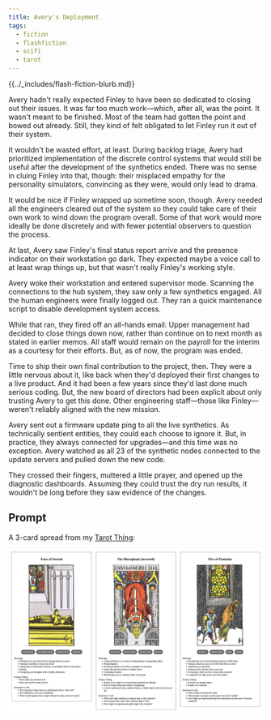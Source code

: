 ```yaml
---
title: Avery's Deployment
tags:
  - fiction
  - flashfiction
  - scifi
  - tarot
---
```


{{../_includes/flash-fiction-blurb.md}}

<!--more-->

Avery hadn't really expected Finley to have been so dedicated to closing out their issues. It was far too much work—which, after all, was the point. It wasn't meant to be finished. Most of the team had gotten the point and bowed out already. Still, they kind of felt obligated to let Finley run it out of their system.

It wouldn't be wasted effort, at least. During backlog triage, Avery had prioritized implementation of the discrete control systems that would still be useful after the development of the synthetics ended. There was no sense in cluing Finley into that, though: their misplaced empathy for the personality simulators, convincing as they were, would only lead to drama.

It would be nice if Finley wrapped up sometime soon, though. Avery needed all the engineers cleared out of the system so they could take care of their own work to wind down the program overall. Some of that work would more ideally be done discretely and with fewer potential observers to question the process.

At last, Avery saw Finley's final status report arrive and the presence indicator on their workstation go dark. They expected maybe a voice call to at least wrap things up, but that wasn't really Finley's working style.

Avery woke their workstation and entered supervisor mode. Scanning the connections to the hub system, they saw only a few synthetics engaged. All the human engineers were finally logged out. They ran a quick maintenance script to disable development system access.

While that ran, they fired off an all-hands email: Upper management had decided to close things down now, rather than continue on to next month as stated in earlier memos. All staff would remain on the payroll for the interim as a courtesy for their efforts. But, as of now, the program was ended.

Time to ship their own final contribution to the project, then. They were a little nervous about it, like back when they'd deployed their first changes to a live product. And it had been a few years since they'd last done much serious coding. But, the new board of directors had been explicit about only trusting Avery to get this done. Other engineering staff—those like Finley—weren't reliably aligned with the new mission.

Avery sent out a firmware update ping to all the live synthetics. As technically sentient entities, they could each choose to ignore it. But, in practice, they always connected for upgrades—and this time was no exception. Avery watched as all 23 of the synthetic nodes connected to the update servers and pulled down the new code.

They crossed their fingers, muttered a little prayer, and opened up the diagnostic dashboards. Assuming they could trust the dry run results, it wouldn't be long before they saw evidence of the changes.

## Prompt

A 3-card spread from my [Tarot Thing](https://lmorchard.github.io/tarot-thing/):

![](20220503101421.png)
